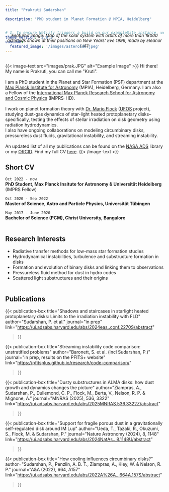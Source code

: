 ```yaml
---
title: "Prakruti Sudarshan"

description: "PhD student in Planet Formation @ MPIA, Heidelberg"


# 1. To ensure Netlify triggers a build on our exampleSite instance, we need to change a file in the exampleSite directory.
theme_version: '2.8.2'
cascade:
  featured_image: '/images/asteroids.jpeg'
---
```

<div style="text-align: center; font-size: 0.85rem; font-style: italic; margin-top: -80px;">
Featured image: Map of the solar system with orbits of more than 18000 asteroids shown at their positions on New Years’ Eve 1999, made by Eleanor Lutz
</div>
<br>
<br>

{{< image-text src="images/prak.JPG" alt="Example Image" >}}
Hi there! My name is Prakruti, you can call me "Kruti".
<br><br> I am a PhD student in the Planet and Star Formation (PSF) department at the <a href="https://www.mpia.de/en">Max Planck Institute for Astronomy</a> (MPIA), Heidelberg, Germany. I am also a Fellow of the <a href="https://www.imprs-hd.mpg.de/471664/Sudarshan-Prakruti">International Max Planck Research School for Astronomy and Cosmic Physics</a> (IMPRS-HD).
<br><br>
I work on planet formation theory with <a href="https://mario-flock.de/">Dr. Mario Flock</a> (<a href="https://www.ufos-project.eu/">UFOS</a> project), studying dust-gas dynamics of star-light heated protoplanetary disks– specifically, testing the effects of stellar irradiation on disk geometry using radiation hydrodynamics. <br>I also have ongoing collaborations on modeling circumbinary disks, pressureless dust fluids, gravitational instability, and streaming instability.
<br><br>
An updated list of all my publications can be found on the <a href="https://ui.adsabs.harvard.edu/search/filter_database_fq_database=AND&filter_database_fq_database=((database%3Aastronomy%20OR%20database%3Aphysics))&filter_database_fq_database=database%3A%22astronomy%22&fq=%7B!type%3Daqp%20v%3D%24fq_database%7D&fq_database=(((database%3Aastronomy%20OR%20database%3Aphysics))%20AND%20database%3A%22astronomy%22)&q=author%3A%22Sudarshan%2C%20Prakruti%22&sort=date%20desc%2C%20bibcode%20desc&p_=0"> NASA ADS</a> library or my <a href="https://orcid.org/0000-0001-9073-497X">ORCID</a>. Find my full CV <a href="/cv/">here</a>.
{{< /image-text >}}
<br>

## Short CV
`Oct 2022 - now`  
__PhD Student, Max Planck Insitute for Astronomy & Universität Heidelberg__ (IMPRS Fellow)

`Oct 2020 - Sep 2022`  
__Master of Science, Astro and Particle Physics, Universität Tübingen__

`May 2017 - June 2020`  
__Bachelor of Science (PCM), Christ University, Bangalore__
<br><br>

## Research Interests
- Radiative transfer methods for low-mass star formation studies
- Hydrodynamical instabilities, turbulence and substructure formation in disks
- Formation and evolution of binary disks and linking them to observations
- Pressureless fluid method for dust in hydro codes 
- Scattered light substructures and their origins
<br><br>

## Publications

{{< publication-box 
    title="Shadows and staircases in starlight heated protoplanetary disks: Limits to the irradiation instability with FLD"
    author="Sudarshan, P. et al." 
    journal="in prep" 
    link="https://ui.adsabs.harvard.edu/abs/2024eas..conf.2270S/abstract" 
>}}

{{< publication-box 
    title="Streaming instability code comparison: unstratified problems" 
    author="Baronett, S. et al. (incl Sudarshan, P.)" 
    journal="in prep, results on the PFITS+ website" 
    link="https://pfitsplus.github.io/research/code-comparison/" 
>}}

{{< publication-box 
    title="Dusty substructures in ALMA disks: how dust growth and dynamics changes the picture" 
    author="Ziampras, A., Sudarshan, P., Dullemond, C. P., Flock, M., Berta, V., Nelson, R. P. & Mignone, A." 
    journal="MNRAS (2025), 536, 3322" 
    link="https://ui.adsabs.harvard.edu/abs/2025MNRAS.536.3322Z/abstract" 
>}}

{{< publication-box 
    title="Support for fragile porous dust in a gravitationally self-regulated disk around IM Lup" 
    author="Ueda, T., Tazaki, R., Okuzumi, S., Flock, M. & Sudarshan, P." 
    journal="Nature Astronomy (2024), 8, 1148" 
    link="https://ui.adsabs.harvard.edu/abs/2024NatAs...8.1148U/abstract" 
>}}

{{< publication-box 
    title="How cooling influences circumbinary disks?" 
    author="Sudarshan, P., Penzlin, A. B. T., Ziampras, A., Kley, W. & Nelson, R. P." 
    journal="A&A (2022), 664, A157" 
    link="https://ui.adsabs.harvard.edu/abs/2022A%26A...664A.157S/abstract" 
>}}
